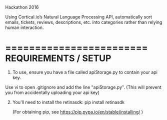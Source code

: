Hackathon 2016

Using Cortical.io’s Natural Language Processing API, automatically sort emails, tickets, reviews, descriptions, etc. into categories rather than relying human interaction.

========================
 REQUIREMENTS / SETUP 
========================

1. To use, ensure you have a file called apiStorage.py to contain your api key.

Use vi to open .gitignore and add the line "apiStorage.py". (This will prevent you from accidentally uploading your api key)

2. You'll need to install the retinasdk:
   pip install retinasdk

   (For obtaining pip, see https://pip.pypa.io/en/stable/installing/ )
